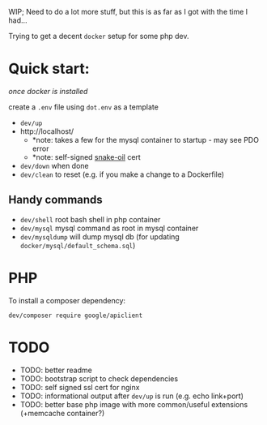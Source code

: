 WIP; Need to do a lot more stuff, but this is as far as I got with the time I had…

Trying to get a decent `docker` setup for some php dev.

# Quick start:

_once docker is installed_

create a `.env` file using `dot.env` as a template

  - `dev/up`
  - http://localhost/
    - *note: takes a few for the mysql container to startup - may see PDO error
    - *note: self-signed [snake-oil](https://en.wikipedia.org/wiki/Snake_oil_(cryptography)) cert
  - `dev/down` when done
  - `dev/clean` to reset (e.g. if you make a change to a Dockerfile)


## Handy commands

- `dev/shell` root bash shell in php container
- `dev/mysql` mysql command as root in mysql container
- `dev/mysqldump` will dump mysql db (for updating `docker/mysql/default_schema.sql`)


# PHP

To install a composer dependency:

`dev/composer require google/apiclient`


# TODO

- TODO: better readme
- TODO: bootstrap script to check dependencies
- TODO: self signed ssl cert for nginx
- TODO: informational output after `dev/up` is run (e.g. echo link+port)
- TODO: better base php image with more common/useful extensions (+memcache container?)
